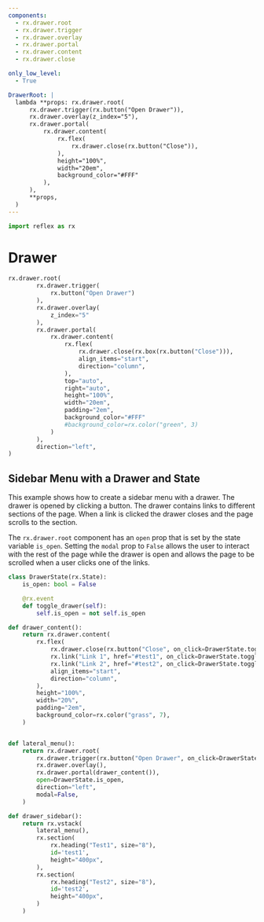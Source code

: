 ```yaml
---
components:
  - rx.drawer.root
  - rx.drawer.trigger
  - rx.drawer.overlay
  - rx.drawer.portal
  - rx.drawer.content
  - rx.drawer.close

only_low_level:
  - True

DrawerRoot: |
  lambda **props: rx.drawer.root(
      rx.drawer.trigger(rx.button("Open Drawer")),
      rx.drawer.overlay(z_index="5"),
      rx.drawer.portal(
          rx.drawer.content(
              rx.flex(
                  rx.drawer.close(rx.button("Close")),
              ),
              height="100%",
              width="20em",
              background_color="#FFF"
          ),
      ),
      **props,
  )
---
```


```python exec
import reflex as rx
```

# Drawer

```python demo
rx.drawer.root(
        rx.drawer.trigger(
            rx.button("Open Drawer")
        ),
        rx.drawer.overlay(
            z_index="5"
        ),
        rx.drawer.portal(
            rx.drawer.content(
                rx.flex(
                    rx.drawer.close(rx.box(rx.button("Close"))),
                    align_items="start",
                    direction="column",
                ),
                top="auto",
                right="auto",
                height="100%",
                width="20em",
                padding="2em",
                background_color="#FFF"
                #background_color=rx.color("green", 3)
            )
        ),
        direction="left",
)
```

## Sidebar Menu with a Drawer and State

This example shows how to create a sidebar menu with a drawer. The drawer is opened by clicking a button. The drawer contains links to different sections of the page. When a link is clicked the drawer closes and the page scrolls to the section.

The `rx.drawer.root` component has an `open` prop that is set by the state variable `is_open`. Setting the `modal` prop to `False` allows the user to interact with the rest of the page while the drawer is open and allows the page to be scrolled when a user clicks one of the links.

```python demo exec
class DrawerState(rx.State):
    is_open: bool = False

    @rx.event
    def toggle_drawer(self):
        self.is_open = not self.is_open

def drawer_content():
    return rx.drawer.content(
        rx.flex(
            rx.drawer.close(rx.button("Close", on_click=DrawerState.toggle_drawer)),
            rx.link("Link 1", href="#test1", on_click=DrawerState.toggle_drawer),
            rx.link("Link 2", href="#test2", on_click=DrawerState.toggle_drawer),
            align_items="start",
            direction="column",
        ),
        height="100%",
        width="20%",
        padding="2em",
        background_color=rx.color("grass", 7),
    )


def lateral_menu():
    return rx.drawer.root(
        rx.drawer.trigger(rx.button("Open Drawer", on_click=DrawerState.toggle_drawer)),
        rx.drawer.overlay(),
        rx.drawer.portal(drawer_content()),
        open=DrawerState.is_open,
        direction="left",
        modal=False,
    )

def drawer_sidebar():
    return rx.vstack(
        lateral_menu(),
        rx.section(
            rx.heading("Test1", size="8"),
            id='test1',
            height="400px",
        ),
        rx.section(
            rx.heading("Test2", size="8"),
            id='test2',
            height="400px",
        )
    )
```
